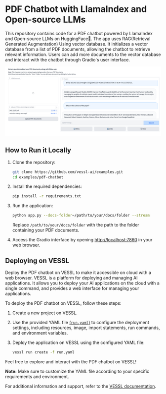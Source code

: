 # PDF Chatbot with LlamaIndex and Open-source LLMs

This repository contains code for a PDF chatbot powered by LlamaIndex and Open-source LLMs on HuggingFace🤗.
The app uses RAG(Retrieval Generated Augmentation) Using vector database. It initializes a vector database from a list of PDF documents, allowing the chatbot to retrieve relevant information. Users can add more documents to the vector database and interact with the chatbot through Gradio's user interface.

![screenshot](asset/screenshot.png)

## How to Run it Locally

1. Clone the repository:

   ```bash
   git clone https://github.com/vessl-ai/examples.git
   cd examples/pdf-chatbot
   ```

1. Install the required dependencies:

   ```bash
   pip install -r requirements.txt
   ```

1. Run the application:

   ```bash
   python app.py --docs-folder=/path/to/your/docs/folder --stream
   ```

   Replace `/path/to/your/docs/folder` with the path to the folder containing your PDF documents.

4. Access the Gradio interface by opening [http://localhost:7860](http://localhost:7860) in your web browser.

## Deploying on VESSL

Deploy the PDF chatbot on VESSL to make it accessible on cloud with a web browser. VESSL is a platform for deploying and managing AI applications. It allows you to deploy your AI applications on the cloud with a single command, and provides a web interface for managing your applications.

To deploy the PDF chatbot on VESSL, follow these steps:

1. Create a new project on VESSL.

2. Use the provided YAML file [(`run.yaml`)](./run.yaml) to configure the deployment settings, including resources, image, import statements, run commands, and environment variables.

3. Deploy the application on VESSL using the configured YAML file:

   ```bash
   vessl run create -f run.yaml
   ```

Feel free to explore and interact with the PDF chatbot on VESSL!

**Note:** Make sure to customize the YAML file according to your specific requirements and environment.

For additional information and support, refer to the [VESSL documentation](https://docs.vessl.ai/).
